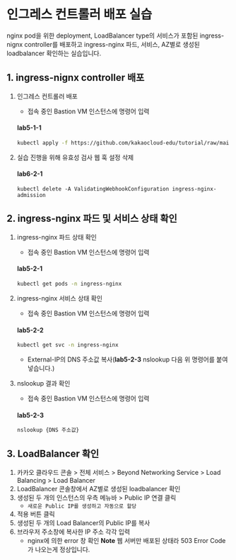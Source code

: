# 인그레스 컨트롤러 배포 실습

nginx pod을 위한 deployment, LoadBalancer type의 서비스가 포함된 ingress-nignx controller를 배포하고 ingress-nginx 파드, 서비스, AZ별로 생성된 loadbalancer 확인하는 실습입니다.


## 1. ingress-nignx controller 배포

1. 인그레스 컨트롤러 배포
     - 접속 중인 Bastion VM 인스턴스에 명령어 입력
     #### **lab5-1-1**
     ```bash
     kubectl apply -f https://github.com/kakaocloud-edu/tutorial/raw/main/AdvancedCourse/src/manifests/ingress-nginx-controller.yaml
     ```

2. 실습 진행을 위해 유효성 검사 웹 훅 설정 삭제
   #### **lab6-2-1**
   ```
   kubectl delete -A ValidatingWebhookConfiguration ingress-nginx-admission
   ```

## 2. ingress-nginx 파드 및 서비스 상태 확인

1. ingress-nginx 파드 상태 확인
     - 접속 중인 Bastion VM 인스턴스에 명령어 입력
     #### **lab5-2-1**
     ```bash
     kubectl get pods -n ingress-nginx
     ```

2. ingress-nginx 서비스 상태 확인
     - 접속 중인 Bastion VM 인스턴스에 명령어 입력
     #### **lab5-2-2**
     ```bash
     kubectl get svc -n ingress-nginx
     ```
     - External-IP의 DNS 주소값 복사(**lab5-2-3** nslookup 다음 위 명령어를 붙여넣습니다.)

3. nslookup 결과 확인
     - 접속 중인 Bastion VM 인스턴스에 명령어 입력
     #### **lab5-2-3**
     ```bash
     nslookup {DNS 주소값}
     ```

## 3. LoadBalancer 확인

1. 카카오 클라우드 콘솔 > 전체 서비스 > Beyond Networking Service > Load Balancing > Load Balancer
2. LoadBalancer 콘솔창에서 AZ별로 생성된 loadbalancer 확인
3. 생성된 두 개의 인스턴스의 우측 메뉴바 > Public IP 연결 클릭
     - `새로운 Public IP를 생성하고 자동으로 할당` 
4. 적용 버튼 클릭
5. 생성된 두 개의 Load Balancer의 Public IP를 복사
6. 브라우저 주소창에 복사한 IP 주소 각각 입력
     - nginx에 의한 error 창 확인
     **Note** 웹 서버만 배포된 상태라 503 Error Code가 나오는게 정상입니다.
